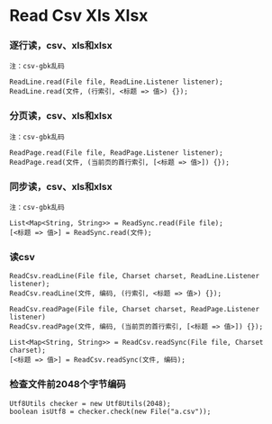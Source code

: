 Read Csv Xls Xlsx
==

### 逐行读，csv、xls和xlsx
```
注：csv-gbk乱码

ReadLine.read(File file, ReadLine.Listener listener);
ReadLine.read(文件, (行索引, <标题 => 值>) {});
```

### 分页读，csv、xls和xlsx
```
注：csv-gbk乱码

ReadPage.read(File file, ReadPage.Listener listener);
ReadPage.read(文件, (当前页的首行索引, [<标题 => 值>]) {});
```

### 同步读，csv、xls和xlsx
```
注：csv-gbk乱码

List<Map<String, String>> = ReadSync.read(File file);
[<标题 => 值>] = ReadSync.read(文件);
```

### 读csv
```
ReadCsv.readLine(File file, Charset charset, ReadLine.Listener listener);
ReadCsv.readLine(文件, 编码, (行索引, <标题 => 值>) {});

ReadCsv.readPage(File file, Charset charset, ReadPage.Listener listener)
ReadCsv.readPage(文件, 编码, (当前页的首行索引, [<标题 => 值>]) {});

List<Map<String, String>> = ReadCsv.readSync(File file, Charset charset);
[<标题 => 值>] = ReadCsv.readSync(文件, 编码);
```

### 检查文件前2048个字节编码
```
Utf8Utils checker = new Utf8Utils(2048);
boolean isUtf8 = checker.check(new File("a.csv"));
```
